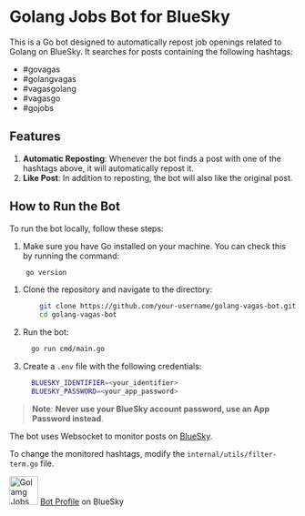 # Golang Jobs Bot for BlueSky

This is a Go bot designed to automatically repost job openings related to Golang on BlueSky. It searches for posts containing the following hashtags:

- #govagas
- #golangvagas
- #vagasgolang
- #vagasgo
- #gojobs

## Features

1. **Automatic Reposting**: Whenever the bot finds a post with one of the hashtags above, it will automatically repost it.
2. **Like Post**: In addition to reposting, the bot will also like the original post.

## How to Run the Bot

To run the bot locally, follow these steps:

1. Make sure you have Go installed on your machine. You can check this by running the command:

```bash
    go version
```

1. Clone the repository and navigate to the directory:

    ```bash
        git clone https://github.com/your-username/golang-vagas-bot.git
        cd golang-vagas-bot
    ```

2. Run the bot:

    ```bash
      go run cmd/main.go
    ```

3. Create a `.env` file with the following credentials:

    ```bash
      BLUESKY_IDENTIFIER=<your_identifier>
      BLUESKY_PASSWORD=<your_app_password>
    ```

> **Note**: **Never use your BlueSky account password, use an App Password instead**.

The bot uses Websocket to monitor posts on [BlueSky](https://bsky.app).

To change the monitored hashtags, modify the `internal/utils/filter-term.go` file.

<img src="https://cdn.bsky.app/img/avatar_thumbnail/plain/did:plc:hf37h3zvhdcw7jjik6rd43ws/bafkreifr7wqzf5fagkpbcwcc27cpiploqqslkc3dut255ja46hoxiudnse@jpeg" alt="Golamg Jobs" width="50"/> [Bot Profile](https://bsky.app/profile/govagas.bsky.social) on BlueSky
